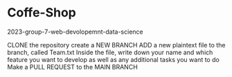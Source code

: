 # Coffe-Shop
2023-group-7-web-devolopemnt-data-science

CLONE the repository
create a NEW BRANCH
ADD a new plaintext file to the branch, called Team.txt
Inside the file, write down your name and which feature you want to develop as well as any additional tasks you want to do
Make a PULL REQUEST to the MAIN BRANCH

